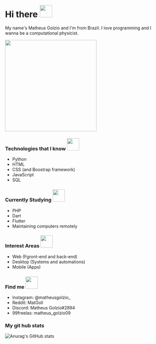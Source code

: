 # Hi there <img src="https://media.giphy.com/media/hQWpSxpsjO40g/source.gif" width="40" height="40" />

My name's Matheus Golzio and I'm from Brazil.
I love programming and I wanna be a computational physicist.

<img src="https://media.giphy.com/media/E6jscXfv3AkWQ/giphy.gif" width="300" height="300" />

### Technologies that I know <img src="https://media.giphy.com/media/5xaOcLO6z2g5Fq933B6/source.gif" width="40" height="40"/>
- Python
- HTML
- CSS (and Boostrap framework)
- JavaScript
- SQL

### Currently Studying <img src="https://media.giphy.com/media/q3kBTEbu3InMQ/source.gif" width="40" height="40"/>
- PHP
- Dart
- Flutter
- Maintaining computers remotely

### Interest Areas <img src="https://media.giphy.com/media/26DN3lCW9rqNY1LMc/source.gif" width="40" height="40"/>
- Web (Fgront-end and back-end)
- Desktop (Systems and automations)
- Mobile (Apps)

### Find me <img src="https://media.giphy.com/media/14csGWZ28U7h6/source.gif" width="40" height="40"/>
- Instagram: @matheusgolzio_
- Reddit: MatGoll
- Discord: Matheus Golzio#2894
- 99freelas: matheus_golzio09

### My git hub stats
![Anurag's GitHub stats](https://github-readme-stats.vercel.app/api?username=MatGolzio&show_icons=true&theme=radical)
